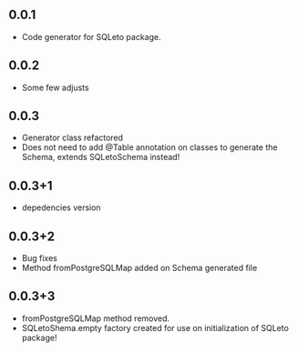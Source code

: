 ## 0.0.1

- Code generator for SQLeto package.

## 0.0.2

- Some few adjusts

## 0.0.3

- Generator class refactored
- Does not need to add @Table annotation on classes to generate the Schema, extends SQLetoSchema instead!

## 0.0.3+1

- depedencies version

## 0.0.3+2

- Bug fixes
- Method fromPostgreSQLMap added on Schema generated file

## 0.0.3+3

- fromPostgreSQLMap method removed.
- SQLetoShema.empty factory created for use on initialization of SQLeto package!